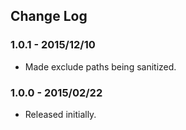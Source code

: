## Change Log

### 1.0.1 - 2015/12/10
- Made exclude paths being sanitized.
 
### 1.0.0 - 2015/02/22
- Released initially.